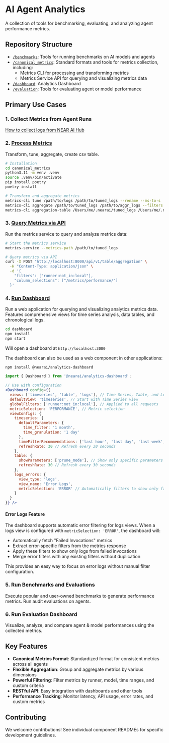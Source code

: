 # AI Agent Analytics

A collection of tools for benchmarking, evaluating, and analyzing agent performance metrics.

## Repository Structure

- [`/benchmarks`](./benchmarks/): Tools for running benchmarks on AI models and agents
- [`/canonical_metrics`](./canonical_metrics/): Standard formats and tools for metrics collection, including:
  - Metrics CLI for processing and transforming metrics
  - Metrics Service API for querying and visualizing metrics data
- [`/dashboard`](./dashboard/): Analytics Dashboard
- [`/evaluation`](./evaluation/): Tools for evaluating agent or model performance

## Primary Use Cases

### 1. Collect Metrics from Agent Runs

[How to collect logs from NEAR AI Hub](./integrations/nearai_registry/download_logs/)

### 2. [Process Metrics](./canonical_metrics/README.md#run-metrics-cli)

Transform, tune, aggregate, create csv table.

```bash
# Installation
cd canonical_metrics
python3.11 -m venv .venv
source .venv/bin/activate
pip install poetry
poetry install

# Transform and aggregate metrics
metrics-cli tune /path/to/logs /path/to/tuned_logs --rename --ms-to-s
metrics-cli aggregate /path/to/tuned_logs /path/to/aggr_logs --filters "runner:not_in:local" --slices "agent_name"
metrics-cli aggregation-table /Users/me/.nearai/tuned_logs /Users/me/.nearai/table --filters "runner:not_in:local" --absent-metrics-strategy=nullify
```

### 3. [Query Metrics via API](./canonical_metrics/README.md#api-endpoints)

Run the metrics service to query and analyze metrics data:

```bash
# Start the metrics service
metrics-service --metrics-path /path/to/tuned_logs

# Query metrics via API
curl -X POST "http://localhost:8000/api/v1/table/aggregation" \
  -H "Content-Type: application/json" \
  -d '{
    "filters": ["runner:not_in:local"],
    "column_selections": ["/metrics/performance/"]
  }'
```

### 4. [Run Dashboard](./dashboard/)

Run a web application for querying and visualizing analytics metrics data. Features comprehensive views for time series analysis, data tables, and chronological logs.

```bash
cd dashboard
npm install
npm start
```
Will open a dashboard at `http://localhost:3000`

The dashboard can also be used as a web component in other applications:

```bash
npm install @nearai/analytics-dashboard
```

```jsx
import { Dashboard } from '@nearai/analytics-dashboard';

// Use with configuration
<Dashboard config={{
  views: ['timeseries', 'table', 'logs'], // Time Series, Table, and Logs views
  defaultView: 'timeseries', // Start with Time Series view
  globalFilters: ['runner:not_in:local'], // Applied to all requests
  metricSelection: 'PERFORMANCE', // Metric selection
  viewConfigs: {
    timeseries: {
      defaultParameters: {
        time_filter: '1 month',
        time_granulation: '1 day'
      },
      timeFilterRecommendations: ['last hour', 'last day', 'last week', 'last month', 'last year'],
      refreshRate: 30 // Refresh every 30 seconds
    },
    table: {
      showParameters: ['prune_mode'], // Show only specific parameters
      refreshRate: 30 // Refresh every 30 seconds
    },
    logs_errors: {
      view_type: 'logs',
      view_name: 'Error Logs',
      metricSelection: 'ERROR' // Automatically filters to show only failed invocations
    }
  }
}} />
```

#### Error Logs Feature

The dashboard supports automatic error filtering for logs views. When a logs view is configured with `metricSelection: 'ERROR'`, the dashboard will:

- Automatically fetch "Failed Invocations" metrics
- Extract error-specific filters from the metrics response
- Apply these filters to show only logs from failed invocations
- Merge error filters with any existing filters without duplication

This provides an easy way to focus on error logs without manual filter configuration.

### 5. Run Benchmarks and Evaluations

Execute popular and user-owned benchmarks to generate performance metrics. Run audit evaluations on agents.

### 6. Run Evaluation Dashboard

Visualize, analyze, and compare agent & model performances using the collected metrics.

## Key Features

- **Canonical Metrics Format**: Standardized format for consistent metrics across all agents
- **Flexible Aggregation**: Group and aggregate metrics by various dimensions
- **Powerful Filtering**: Filter metrics by runner, model, time ranges, and custom criteria
- **RESTful API**: Easy integration with dashboards and other tools
- **Performance Tracking**: Monitor latency, API usage, error rates, and custom metrics

## Contributing

We welcome contributions! See individual component READMEs for specific development guidelines.
